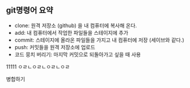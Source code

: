 ## git명령어 요약
- clone: 원격 저장소 (github) 을 내 컴퓨터에 복사해 온다.
- add: 내 컴퓨터에서 작업한 파일들을 스테이지에 추가
- commit: 스테이지에 올라온 파일들을 가지고 내 컴퓨터에 저장 (세이브와 같다.)
- push: 커밋들을 원격 저장소에 업로드
- 코드 뭉치 버리기: 마지막 커밋으로 되돌아가고 싶을 때 사용

11111
ㅇㄹㄴㅇㄹㄴㅇㄹㄴㅇㄹ

병합하기